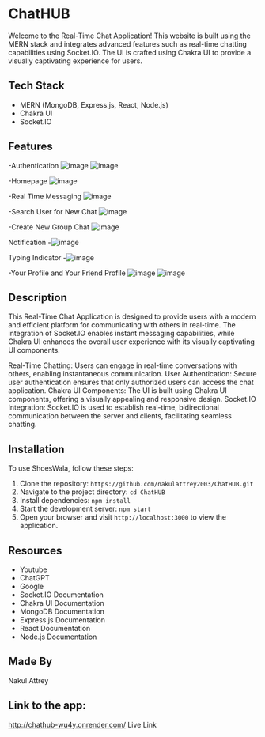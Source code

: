 # ChatHUB

Welcome to the Real-Time Chat Application! This website is built using the MERN stack and integrates advanced features such as real-time chatting capabilities using Socket.IO. The UI is crafted using Chakra UI to provide a visually captivating experience for users.

## Tech Stack
- MERN (MongoDB, Express.js, React, Node.js)
- Chakra UI
- Socket.IO

## Features
-Authentication
![image](https://github.com/nakulattrey2003/ChatHUB/assets/101697066/bdb70d59-b473-43e7-a398-f678f806b316)
![image](https://github.com/nakulattrey2003/ChatHUB/assets/101697066/5a09c6f7-4164-498d-9e6f-5712acf8c05b)

-Homepage 
![image](https://github.com/nakulattrey2003/ChatHUB/assets/101697066/f23b30d7-7326-451c-a5ce-8c34f4da4a81)

-Real Time Messaging
![image](https://github.com/nakulattrey2003/ChatHUB/assets/101697066/e7cd9f0c-8921-4ad8-8b72-54d97a1f20bf)

-Search User for New Chat
![image](https://github.com/nakulattrey2003/ChatHUB/assets/101697066/d45c0740-36af-4fa1-b9d4-af693b9acbee)

-Create New Group Chat
![image](https://github.com/nakulattrey2003/ChatHUB/assets/101697066/5dc8a972-121c-466b-84f1-3551eeb9fedf)

Notification
-![image](https://github.com/nakulattrey2003/ChatHUB/assets/101697066/19dbeb07-a4c9-4b63-a111-a944ddfe4d5f)

Typing Indicator
-![image](https://github.com/nakulattrey2003/ChatHUB/assets/101697066/aede0cca-89a5-4b0e-93bc-fe09d02cde5d)
 
-Your Profile and Your Friend Profile
![image](https://github.com/nakulattrey2003/ChatHUB/assets/101697066/5fb0aaaf-4b50-4d78-adaa-50849911b060)
![image](https://github.com/nakulattrey2003/ChatHUB/assets/101697066/c9484187-a209-4029-a5f9-2dc33ec267d5)

## Description
This Real-Time Chat Application is designed to provide users with a modern and efficient platform for communicating with others in real-time. The integration of Socket.IO enables instant messaging capabilities, while Chakra UI enhances the overall user experience with its visually captivating UI components.

Real-Time Chatting: Users can engage in real-time conversations with others, enabling instantaneous communication.
User Authentication: Secure user authentication ensures that only authorized users can access the chat application.
Chakra UI Components: The UI is built using Chakra UI components, offering a visually appealing and responsive design.
Socket.IO Integration: Socket.IO is used to establish real-time, bidirectional communication between the server and clients, facilitating seamless chatting.

## Installation

To use ShoesWala, follow these steps:

1. Clone the repository: `https://github.com/nakulattrey2003/ChatHUB.git`
2. Navigate to the project directory: `cd ChatHUB`
3. Install dependencies: `npm install`
4. Start the development server: `npm start`
5. Open your browser and visit `http://localhost:3000` to view the application.

## Resources
- Youtube
- ChatGPT
- Google
- Socket.IO Documentation
- Chakra UI Documentation
- MongoDB Documentation
- Express.js Documentation
- React Documentation
- Node.js Documentation

## Made By
Nakul Attrey

## Link to the app: 
http://chathub-wu4y.onrender.com/ 
Live Link 

